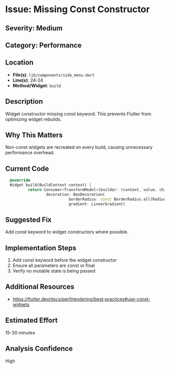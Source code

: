 # Issue: Missing Const Constructor

## Severity: Medium

## Category: Performance

## Location
- **File(s)**: `lib/components/side_menu.dart`
- **Line(s)**: 24-24
- **Method/Widget**: `build`

## Description
Widget constructor missing const keyword. This prevents Flutter from optimizing widget rebuilds.

## Why This Matters
Non-const widgets are recreated on every build, causing unnecessary performance overhead.

## Current Code
```dart
  @override
  Widget build(BuildContext context) {
          return Consumer<TransformModel>(builder: (context, value, child) => Container(
                  decoration: BoxDecoration(
                            borderRadius: const BorderRadius.all(Radius.circular(20.0)),
                            gradient: LinearGradient(
```

## Suggested Fix
Add const keyword to widget constructors where possible.

## Implementation Steps
1. Add const keyword before the widget constructor
2. Ensure all parameters are const or final
3. Verify no mutable state is being passed

## Additional Resources
- https://flutter.dev/docs/perf/rendering/best-practices#use-const-widgets

## Estimated Effort
15-30 minutes

## Analysis Confidence
High
